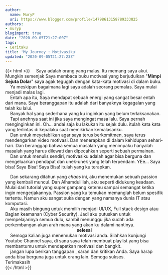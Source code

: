 ```yaml
---
author:
  name: MuryP
  uri: https://www.blogger.com/profile/14798613158789333825
authors:
- muryp
blogimport: true
date: "2020-09-05T21:27:00Z"
tags:
- Ceritaku
title: 'My Journey : Motivasiku'
updated: "2020-09-05T21:27:23Z"
---
```


 {{< html >}} 
&nbsp; &nbsp; Saya adalah orang yang malas. Itu memang saya akui.&nbsp; Mungkin semenjak Saya membaca buku motivasi yang berjudulkan "<b>Mimpi Sejuta Dolar</b>" saya agak tegugah dengan kata-kata motivasi di dalam buku.<br />&nbsp; &nbsp; Ya meskipun bagaimana lagi saya adalah seorang pemalas. Saya mulai menjadi malas lagi.<br />&nbsp; &nbsp; Entah apa itu, Saya mendapat sebuah energi yang sangat besar entah dari mana. Saya beranggapan itu adalah dari banyaknya kegagalan yang telah ku lalui.<br />&nbsp; &nbsp; Banyak hal yang sederhana yang ku inginkan yang belum terlaksanakan.<br />&nbsp; &nbsp; Tapi anehnya saat ini jika saya mengingat masa lalu. Saya pernah menginginkan ini. Oh... andai saja ku lakukan itu sejak dulu. itulah kata kata yang terlintas di kepalaku saat memikirkan kemalasanku.<br />&nbsp; &nbsp; Dan untuk meyetabilkan agar saya terus berkomitmen, saya terus mendengarkan video motivasi. Dan menerapkan di dalam kehidupan sehari-hari. Dan beranggap bahwa semua masalah yang menimpaku hanyalah masalah yang harus dilewati dan dipecahkan seperti sebuah permainan.<br />&nbsp; &nbsp; Dan untuk menulis sendiri, motivasiku adalah agar bisa berguna dan mengeluarkan pendapat dan unek-unek yang telah terpendam. YEe... Saya bisa! Saya Bisa! Saya Bisa! itulah yang ku terapkan.<div>&nbsp; &nbsp; Dan sekarang ditahun yang <i>chaos </i>ini, aku menemukan sebuah passion yang kembali muncul. Dan Alhamdulillah, aku seperti didukung keadaan. Mulai dari tutorial yang super gampang ketemu sampai semangat ketika ingin mengerjakannya. Passion yang ku temukan memanglah belum spesifik tertentu. Namun aku sangat suka dengan yang namanya dunia IT atau komputasi.</div><div>&nbsp; &nbsp; Aku masih bingung untuk memilih menjadi UI/UX, Full stack design atau Bagian keamanan (Cyber Security). Jadi aku putuskan untuk mempelajarinya semua dulu, sambil menunggu jika sudah ada perkembangan akan arah mana yang akan ku dalami nantinya.<br /><div><div style="text-align: center;"><b>selesai</b></div>&nbsp; &nbsp; Semoga kalian juga menemukan motivasi anda. Silahkan kunjungi Youtube Channel saya, di sana saya telah membuat playlist yang bisa membantumu untuk mendapatkan motivasi dan bangkit.<br />&nbsp; &nbsp; jangan lupa berikan tanggapan , saran dan kritikan Anda. Saya harap anda bisa berguna juga untuk orang lain. Semoga sukses.<br />Terimakasih</div></div>
{{< /html >}}
